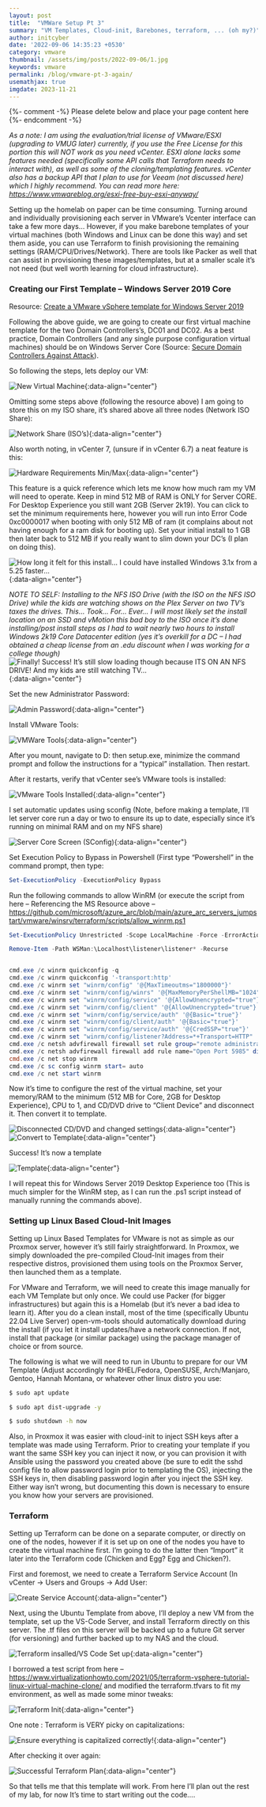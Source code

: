 ```yaml
---
layout: post
title:  "VMWare Setup Pt 3"
summary: "VM Templates, Cloud-init, Barebones, terraform, ... (oh my?)"
author: initcyber
date: '2022-09-06 14:35:23 +0530'
category: vmware
thumbnail: /assets/img/posts/2022-09-06/1.jpg
keywords: vmware
permalink: /blog/vmware-pt-3-again/
usemathjax: true
imgdate: 2023-11-21
---
```


{%- comment -%} Please delete below and place your page content here {%- endcomment -%}

_As a note: I am using the evaluation/trial license of VMware/ESXI (upgrading to VMUG later) currently, if you use the Free License for this portion this will NOT work as you need vCenter. ESXI alone lacks some features needed (specifically some API calls that Terraform needs to interact with), as well as some of the cloning/templating features. vCenter also has a backup API that I plan to use for Veeam (not discussed here) which I highly recommend. You can read more here: https://www.vmwareblog.org/esxi-free-buy-esxi-anyway/_

Setting up the homelab on paper can be time consuming. Turning around and individually provisioning each server in VMware’s Vcenter interface can take a few more days… However, if you make barebone templates of your virtual machines (both Windows and Linux can be done this way) and set them aside, you can use Terraform to finish provisioning the remaining settings (RAM/CPU/Drives/Network). There are tools like Packer as well that can assist in provisioning these images/templates, but at a smaller scale it’s not need (but well worth learning for cloud infrastructure).

### Creating our First Template – Windows Server 2019 Core

Resource: [Create a VMware vSphere template for Windows Server 2019](https://docs.microsoft.com/en-us/azure/cloud-adoption-framework/manage/hybrid/server/best-practices/vmware-windows-template)

Following the above guide, we are going to create our first virtual machine template for the two Domain Controllers’s, DC01 and DC02. As a best practice, Domain Controllers (and any single purpose configuration virtual machines) should be on Windows Server Core (Source: [Secure Domain Controllers Against Attack](https://docs.microsoft.com/en-us/windows-server/identity/ad-ds/plan/security-best-practices/securing-domain-controllers-against-attack)).

So following the steps, lets deploy our VM:

![New Virtual Machine](/assets/img/posts/{{page.imgdate}}/1.png){:data-align="center"}

Omitting some steps above (following the resource above) I am going to store this on my ISO share, it’s shared above all three nodes (Network ISO Share):

![Network Share (ISO’s)](/assets/img/posts/{{page.imgdate}}/2.png){:data-align="center"}

Also worth noting, in vCenter 7, (unsure if in vCenter 6.7) a neat feature is this:

![Hardware Requirements Min/Max](/assets/img/posts/{{page.imgdate}}/3.png){:data-align="center"}

This feature is a quick reference which lets me know how much ram my VM will need to operate. Keep in mind 512 MB of RAM is ONLY for Server CORE. For Desktop Experience you still want 2GB (Server 2k19). You can click to set the minimum requirements here, however you will run into Error Code 0xc0000017 when booting with only 512 MB of ram (it complains about not having enough for a ram disk for booting up). Set your initial install to 1 GB then later back to 512 MB if you really want to slim down your DC’s (I plan on doing this).

![How long it felt for this install… I could have installed Windows 3.1x from a 5.25 faster…](/assets/img/posts/{{page.imgdate}}/4.png){:data-align="center"}

_NOTE TO SELF: Installing to the NFS ISO Drive (with the ISO on the NFS ISO Drive) while the kids are watching shows on the Plex Server on two TV’s taxes the drives. This… Took… For… Ever… I will most likely set the install location on an SSD and vMotion this bad boy to the ISO once it’s done installing/post install steps as I had to wait nearly two hours to install Windows 2k19 Core Datacenter edition (yes it’s overkill for a DC – I had obtained a cheap license from an .edu discount when I was working for a college though)_
![Finally! Success! It’s still slow loading though because ITS ON AN NFS DRIVE! And my kids are still watching TV…](/assets/img/posts/{{page.imgdate}}/5.png){:data-align="center"}

Set the new Administrator Password:


![Admin Password](/assets/img/posts/{{page.imgdate}}/6.png){:data-align="center"}

Install VMware Tools:


![VMWare Tools](/assets/img/posts/{{page.imgdate}}/7.png){:data-align="center"}

After you mount, navigate to D: then setup.exe, minimize the command prompt and follow the instructions for a “typical” installation. Then restart.

After it restarts, verify that vCenter see’s VMware tools is installed:

![VMware Tools Installed](/assets/img/posts/{{page.imgdate}}/8.png){:data-align="center"}

I set automatic updates using sconfig (Note, before making a template, I’ll let server core run a day or two to ensure its up to date, especially since it’s running on minimal RAM and on my NFS share)

![Server Core Screen (SConfig)](/assets/img/posts/{{page.imgdate}}/9.png){:data-align="center"}

Set Execution Policy to Bypass in Powershell (First type “Powershell” in the command prompt, then type:

```powershell
Set-ExecutionPolicy -ExecutionPolicy Bypass
```
Run the following commands to allow WinRM (or execute the script from here – Referencing the MS Resource above – https://github.com/microsoft/azure_arc/blob/main/azure_arc_servers_jumpstart/vmware/winsrv/terraform/scripts/allow_winrm.ps1

```powershell
Set-ExecutionPolicy Unrestricted -Scope LocalMachine -Force -ErrorAction Ignore

Remove-Item -Path WSMan:\Localhost\listener\listener* -Recurse


cmd.exe /c winrm quickconfig -q
cmd.exe /c winrm quickconfig '-transport:http'
cmd.exe /c winrm set "winrm/config" '@{MaxTimeoutms="1800000"}'
cmd.exe /c winrm set "winrm/config/winrs" '@{MaxMemoryPerShellMB="1024"}'
cmd.exe /c winrm set "winrm/config/service" '@{AllowUnencrypted="true"}'
cmd.exe /c winrm set "winrm/config/client" '@{AllowUnencrypted="true"}'
cmd.exe /c winrm set "winrm/config/service/auth" '@{Basic="true"}'
cmd.exe /c winrm set "winrm/config/client/auth" '@{Basic="true"}'
cmd.exe /c winrm set "winrm/config/service/auth" '@{CredSSP="true"}'
cmd.exe /c winrm set "winrm/config/listener?Address=*+Transport=HTTP" '@{Port="5985"}'
cmd.exe /c netsh advfirewall firewall set rule group="remote administration" new enable=yes
cmd.exe /c netsh advfirewall firewall add rule name="Open Port 5985" dir=in action=allow protocol=TCP localport=5985
cmd.exe /c net stop winrm
cmd.exe /c sc config winrm start= auto
cmd.exe /c net start winrm 
```
Now it’s time to configure the rest of the virtual machine, set your memory/RAM to the minimum (512 MB for Core, 2GB for Desktop Experience), CPU to 1, and CD/DVD drive to “Client Device” and disconnect it. Then convert it to template.

![Disconnected CD/DVD and changed settings](/assets/img/posts/{{page.imgdate}}/10.png){:data-align="center"}
![Convert to Template](/assets/img/posts/{{page.imgdate}}/11.png){:data-align="center"}

Success! It’s now a template

![Template](/assets/img/posts/{{page.imgdate}}/12.png){:data-align="center"}

I will repeat this for Windows Server 2019 Desktop Experience too (This is much simpler for the WinRM step, as I can run the .ps1 script instead of manually running the commands above).

### Setting up Linux Based Cloud-Init Images
Setting up Linux Based Templates for VMware is not as simple as our Proxmox server, however it’s still fairly straightforward. In Proxmox, we simply downloaded the pre-compiled Cloud-Init images from their respective distros, provisioned them using tools on the Proxmox Server, then launched them as a template.

For VMware and Terraform, we will need to create this image manually for each VM Template but only once. We could use Packer (for bigger infrastructures) but again this is a Homelab (but it’s never a bad idea to learn it). After you do a clean install, most of the time (specifically Ubuntu 22.04 Live Server) open-vm-tools should automatically download during the install (if you let it install updates/have a network connection. If not, install that package (or similar package) using the package manager of choice or from source.

The following is what we will need to run in Ubuntu to prepare for our VM Template (Adjust accordingly for RHEL/Fedora, OpenSUSE, Arch/Manjaro, Gentoo, Hannah Montana, or whatever other linux distro you use:

```bash
$ sudo apt update

$ sudo apt dist-upgrade -y

$ sudo shutdown -h now
```
Also, in Proxmox it was easier with cloud-init to inject SSH keys after a template was made using Terraform. Prior to creating your template if you want the same SSH key you can inject it now, or you can provision it with Ansible using the password you created above (be sure to edit the sshd config file to allow password login prior to templating the OS), injecting the SSH keys in, then disabling password login after you inject the SSH key. Either way isn’t wrong, but documenting this down is necessary to ensure you know how your servers are provisioned.

### Terraform

Setting up Terraform can be done on a separate computer, or directly on one of the nodes, however if it is set up on one of the nodes you have to create the virtual machine first. I’m going to do the latter then “Import” it later into the Terraform code (Chicken and Egg? Egg and Chicken?).

First and foremost, we need to create a Terraform Service Account (In vCenter -> Users and Groups -> Add User:


![Create Service Account](/assets/img/posts/{{page.imgdate}}/13.png){:data-align="center"}

Next, using the Ubuntu Template from above, I’ll deploy a new VM from the template, set up the VS-Code Server, and install Terraform directly on this server. The .tf files on this server will be backed up to a future Git server (for versioning) and further backed up to my NAS and the cloud.


![Terraform insalled/VS Code Set up](/assets/img/posts/{{page.imgdate}}/14.png){:data-align="center"}

I borrowed a test script from here – https://www.virtualizationhowto.com/2021/05/terraform-vsphere-tutorial-linux-virtual-machine-clone/ and modified the terraform.tfvars to fit my environment, as well as made some minor tweaks:

![Terraform Init](/assets/img/posts/{{page.imgdate}}/15.png){:data-align="center"}

One note : Terraform is VERY picky on capitalizations:

![Ensure everything is capitalized correctly!](/assets/img/posts/{{page.imgdate}}/16.png){:data-align="center"}

After checking it over again:

![Successful Terraform Plan](/assets/img/posts/{{page.imgdate}}/17.png){:data-align="center"}

So that tells me that this template will work. From here I’ll plan out the rest of my lab, for now It’s time to start writing out the code….
